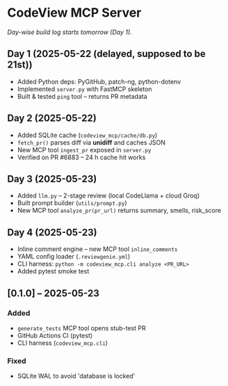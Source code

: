 # CodeView MCP Server

*Day-wise build log starts tomorrow (Day 1).*

## Day 1 (2025-05-22 (delayed, supposed to be 21st))

* Added Python deps: PyGitHub, patch-ng, python-dotenv
* Implemented `server.py` with FastMCP skeleton
* Built & tested `ping` tool – returns PR metadata

## Day 2 (2025-05-22)

* Added SQLite cache (`codeview_mcp/cache/db.py`)
* `fetch_pr()` parses diff via **unidiff** and caches JSON
* New MCP tool `ingest_pr` exposed in `server.py`
* Verified on PR #6883 – 24 h cache hit works

## Day 3 (2025-05-23)

* Added `llm.py` – 2-stage review (local CodeLlama + cloud Groq)
* Built prompt builder (`utils/prompt.py`)
* New MCP tool `analyze_pr(pr_url)` returns summary, smells, risk_score

## Day 4 (2025-05-23)

* Inline comment engine – new MCP tool `inline_comments`
* YAML config loader (`.reviewgenie.yml`)
* CLI harness: `python -m codeview_mcp.cli analyze <PR_URL>`
* Added pytest smoke test

## [0.1.0] – 2025-05-23
### Added
- `generate_tests` MCP tool opens stub-test PR
- GitHub Actions CI (pytest)
- CLI harness (`codeview_mcp.cli`)
### Fixed
- SQLite WAL to avoid 'database is locked'
